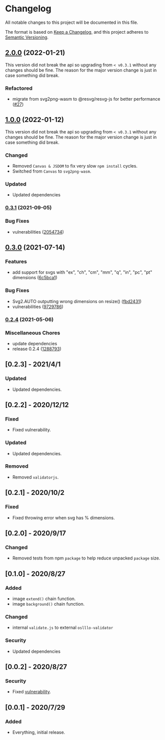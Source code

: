 # Changelog

All notable changes to this project will be documented in this file.

The format is based on [Keep a Changelog](https://keepachangelog.com/en/1.0.0/),
and this project adheres to [Semantic Versioning](https://semver.org/spec/v2.0.0.html).

## [2.0.0](https://www.github.com/oslllo/svg2/compare/v1.0.0...v2.0.0) (2022-01-21)


This version did not break the api so upgrading from `< v0.3.1` without any changes should be fine. The reason for the major version change is just in case something did break.

### Refactored

- migrate from svg2png-wasm to @resvg/resvg-js for better performance ([#27](https://github.com/oslllo/svg2/pull/27))


## [1.0.0](https://www.github.com/oslllo/svg2/compare/v0.3.1...v1.0.0) (2022-01-12)

This version did not break the api so upgrading from `< v0.3.1` without any changes should be fine. The reason for the major version change is just in case something did break.

### Changed

- Removed `Canvas & JSDOM` to fix very slow `npm install` cycles.
- Switched from `Canvas` to `svg2png-wasm`.

### Updated

- Updated dependencies

### [0.3.1](https://www.github.com/oslllo/svg2/compare/v0.3.0...v0.3.1) (2021-09-05)

### Bug Fixes

- vulnerabilities ([2054734](https://www.github.com/oslllo/svg2/commit/2054734c151f1373eee47ad9f951bd70237e3a5f))

## [0.3.0](https://www.github.com/oslllo/svg2/compare/v0.2.4...v0.3.0) (2021-07-14)

### Features

- add support for svgs with "ex", "ch", "cm", "mm", "q", "in", "pc", "pt" dimensions ([6c5bca1](https://www.github.com/oslllo/svg2/commit/6c5bca16e8a123ec3d9b821ffed8138e56630778))

### Bug Fixes

- Svg2.AUTO outputting wrong dimensions on resize() ([fbd2431](https://www.github.com/oslllo/svg2/commit/fbd24319de0b9f8a62955809d42a4f433dc70186))
- vulnerabilities ([9729786](https://www.github.com/oslllo/svg2/commit/97297861d21ddafc75b38a004ceea7c449f0a743))

### [0.2.4](https://www.github.com/oslllo/svg2/compare/v0.2.3...v0.2.4) (2021-05-06)

### Miscellaneous Chores

- update dependencies
- release 0.2.4 ([1288793](https://www.github.com/oslllo/svg2/commit/12887938271b92f466bec2de7da94034685aa65b))

## [0.2.3] - 2021/4/1

### Updated

- Updated dependencies.

## [0.2.2] - 2020/12/12

### Fixed

- Fixed vulnerability.

### Updated

- Updated dependencies.

### Removed

- Removed `validatorjs`.

## [0.2.1] - 2020/10/2

### Fixed

- Fixed throwing error when svg has % dimensions.

## [0.2.0] - 2020/9/17

### Changed

- Removed tests from npm `package` to help reduce unpacked `package` size.

## [0.1.0] - 2020/8/27

### Added

- image `extend()` chain function.
- image `background()` chain function.

### Changed

- internal `validate.js` to external `oslllo-validator`

### Security

- Updated dependencies

## [0.0.2] - 2020/8/27

### Security

- Fixed [vulnerability](https://npmjs.com/advisories/1523).

## [0.0.1] - 2020/7/29

### Added

- Everything, initial release.
